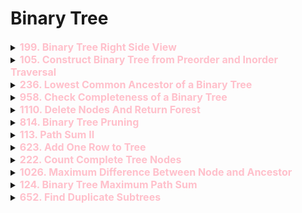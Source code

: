 # Binary Tree

<details id="199. Binary Tree Right Side View">
<summary> 
<span style="color:pink;font-size:16px;font-weight:bold">199. Binary Tree Right Side View
</span>
</summary>

```java
    public List<Integer> rightSideView(TreeNode root) {
        List<Integer> rsv=new ArrayList<>();
        Queue<TreeNode> queue=new LinkedList<>();
        queue.offer(root);
        while(!queue.isEmpty()){
            int size=queue.size();
            for(int i=0;i<size;i++){
                TreeNode node=queue.poll();
                if(node!=null){
                    if(node.left !=null) queue.add(node.left);
                    if(node.right !=null) queue.add(node.right);
                    if(i == size-1){
                        rsv.add(node.val);
                    }
                }
            }
        }
        return rsv;
    }
```
</details>

<details id="105. Construct Binary Tree from Preorder and Inorder Traversal">
<summary> 
<span style="color:pink;font-size:16px;font-weight:bold">105. Construct Binary Tree from Preorder and Inorder Traversal
</span>
</summary>

```java
class Solution {
    int i=0;
    public TreeNode buildTree(int[] preorder, int[] inorder) {
        int n= preorder.length-1;
        return makeTreeRecursively(preorder, inorder, 0,n);
    }
    private TreeNode makeTreeRecursively(int[] preorder, int[] inorder,  int l, int r){
        if(l>r)return null;
        int rootVal=preorder[i];
        int rootIndex=l;
        for(int idx=l;idx<=r;idx++){
            if(inorder[idx]==rootVal){
                rootIndex=idx;break;
            }
        }
        TreeNode root=new TreeNode(rootVal);
        i++;
        root.left= makeTreeRecursively( preorder, inorder,l , rootIndex-1);
        root.right= makeTreeRecursively( preorder, inorder, rootIndex+1, r);
        return root;
    }
}

// Optimization using Map

class Solution {
    int i=0;
    public TreeNode buildTree(int[] preorder, int[] inorder) {
        int n= preorder.length-1;
        Map<Integer,Integer> map=new HashMap<>();
        for(int i=0;i<inorder.length;i++)map.put(inorder[i], i);
        return makeTreeRecursively(preorder, inorder,map, 0,n);
    }
    private TreeNode makeTreeRecursively(int[] preorder, int[] inorder,Map<Integer,Integer> map,  int l, int r){
        if(l>r)return null;
        int rootVal=preorder[i];
        int rootIndex=map.get(rootVal);
        
        TreeNode root=new TreeNode(rootVal);
        i++;
        root.left= makeTreeRecursively( preorder, inorder,map,l , rootIndex-1);
        root.right= makeTreeRecursively( preorder, inorder,map, rootIndex+1, r);
        return root;
    }
}
```
</details>

<details id="236. Lowest Common Ancestor of a Binary Tree">
<summary> 
<span style="color:pink;font-size:16px;font-weight:bold">236. Lowest Common Ancestor of a Binary Tree
</span>
</summary>

```java
class Solution {
    public TreeNode lowestCommonAncestor(TreeNode root, TreeNode p, TreeNode q) {
        if(root == null)return null;
        if(root.val == p.val || root.val == q.val){
            return root;
        }
        TreeNode left=lowestCommonAncestor(root.left, p,q);
        TreeNode right=lowestCommonAncestor(root.right, p,q);

        if(left!=null && right!=null)return root;
        if(left==null)return right;
        if(right==null)return left;
        return null;
    }
}
```
</details>

<details id="958. Check Completeness of a Binary Tree">
<summary> 
<span style="color:pink;font-size:16px;font-weight:bold">958. Check Completeness of a Binary Tree
</span>
</summary>

```java
class Solution {
    public boolean isCompleteTree(TreeNode root) {
        Queue<TreeNode> q=new LinkedList<>();
        if(root==null)return true;
        q.offer(root);
        while(!q.isEmpty()){
                TreeNode node=q.poll();
                if(node != null )q.offer(node.left);
                if(node != null )q.offer(node.right);
                if(node==null){
                    while(!q.isEmpty()){
                        if(q.poll()!=null)return false;
                    }
                }
            }
    return true;
    }
}
```

</details>

<details id="1110. Delete Nodes And Return Forest">
<summary> 
<span style="color:pink;font-size:16px;font-weight:bold">1110. Delete Nodes And Return Forest
</span>
</summary>

```java
class Solution {
    public List<TreeNode> delNodes(TreeNode root, int[] to_delete) {
        List<TreeNode> ans=new ArrayList<>();
        Set<Integer> set=new HashSet<>();

        for(int i:to_delete)set.add(i);
        bottomUpDelete(ans, set, root);
        if(!set.contains(root.val))ans.add(root);
        return ans;
    }
    private TreeNode bottomUpDelete(List<TreeNode> ans,  Set<Integer> set, TreeNode root){
        if(root==null) return null;
        root.left=bottomUpDelete(ans, set, root.left);
        root.right=bottomUpDelete(ans, set, root.right);
        if(set.contains(root.val)){
            if(root.left!=null)ans.add(root.left);
            if(root.right!=null)ans.add(root.right);
            return null;
        }
        return root;
    }
}
```

</details>

<details id="814. Binary Tree Pruning">
<summary> 
<span style="color:pink;font-size:16px;font-weight:bold">814. Binary Tree Pruning
</span>
</summary>

```java
class Solution {
    public TreeNode pruneTree(TreeNode root) {
        if(root==null)return null;

        root.left=pruneTree(root.left);
        root.right=pruneTree(root.right);

        if(root.left==null && root.right==null && root.val == 0){
            return null;
        }
        return root;
    }
}
```

</details>


<details id="113. Path Sum II">
<summary> 
<span style="color:pink;font-size:16px;font-weight:bold">113. Path Sum II
</span>
</summary>

```java
class Solution {
    public List<List<Integer>> pathSum(TreeNode root, int targetSum) {
        List<List<Integer>> ans=new ArrayList<>();
        if(root==null)return ans;
        dfs(root, targetSum, ans, new ArrayList<Integer>());
        return ans;
    }
    public void dfs(TreeNode root, int target, List<List<Integer>> ans, List<Integer> sub){
        if(root.left==null && root.right==null && target==root.val){
            sub.add(root.val);
            ans.add(new ArrayList<>(sub));
            sub.remove(sub.size()-1);
            return;
        }
        sub.add(root.val);
        if(root.left!=null)dfs(root.left, target-root.val, ans, sub);
        if(root.right!=null)dfs(root.right, target-root.val, ans, sub);
        sub.remove(sub.size()-1);
    }
}
```

</details>



<details id="623. Add One Row to Tree">
<summary> 
<span style="color:pink;font-size:16px;font-weight:bold">623. Add One Row to Tree
</span>
</summary>

```java
class Solution {
    public TreeNode addOneRow(TreeNode root, int val, int depth) {
        if(depth ==1){
            TreeNode newRoot=new TreeNode(val);
            newRoot.left=root;
            return newRoot;
        }
        int curr=1;
        return add(root, val, depth, curr); 
    }
    private TreeNode add(TreeNode root, int val, int depth, int curr){
        if(root==null)return null;
        
        if(curr == depth-1){
            TreeNode templ=root.left;
            TreeNode tempr=root.right;

            root.left=new TreeNode(val);
            root.right=new TreeNode(val);

            root.left.left=templ;
            root.right.right=tempr;
            return root;
        }
        root.left=add(root.left,val,depth, curr+1);
        root.right=add(root.right,val,depth, curr+1);

        return root;
    }
}
```
</details>


<details id="222. Count Complete Tree Nodes">
<summary> 
<span style="color:pink;font-size:16px;font-weight:bold">222. Count Complete Tree Nodes
</span>
</summary>

```java
class Solution {
    private int leftHeight(TreeNode root){
        if(root == null)return 0;
        int height=0;
        while(root!=null){
            height++;
            root=root.left;
        }
        return height;
    } 
    private int rightHeight(TreeNode root){
        if(root == null)return 0;
        int height=0;
        while(root!=null){
            height++;
            root=root.right;
        }
        return height;
    } 
    public int countNodes(TreeNode root) {
        if(root == null)return 0;

        int left=leftHeight(root);
        int right=rightHeight(root);

        if(left == right)return  (int)Math.pow(2,left)-1;

        return countNodes(root.left) +  countNodes(root.right) + 1;
    }
}
```
</details>




<details id="1026. Maximum Difference Between Node and Ancestor">
<summary> 
<span style="color:pink;font-size:16px;font-weight:bold">1026. Maximum Difference Between Node and Ancestor
</span>
</summary>

```java
class Solution {
    public int maxAncestorDiff(TreeNode root) {
        return dfs(root, Integer.MAX_VALUE, Integer.MIN_VALUE);
    }
    private int dfs(TreeNode root, int min,int max){
        if(root ==null)return Math.abs(min-max);
        int minimum=Math.min(min, root.val);
        int maximum=Math.max(max, root.val);
        return Math.max(dfs(root.left, minimum, maximum), dfs(root.right, minimum, maximum));
    }
}class Solution {
    public int maxAncestorDiff(TreeNode root) {
        return dfs(root, Integer.MAX_VALUE, Integer.MIN_VALUE);
    }
    private int dfs(TreeNode root, int min,int max){
        if(root ==null)return Math.abs(min-max);
        int minimum=Math.min(min, root.val);
        int maximum=Math.max(max, root.val);
        return Math.max(dfs(root.left, minimum, maximum), dfs(root.right, minimum, maximum));
    }
}
```
</details>




<details id="124. Binary Tree Maximum Path Sum">
<summary> 
<span style="color:pink;font-size:16px;font-weight:bold">124. Binary Tree Maximum Path Sum
</span>
</summary>

```java
class Solution {
    int maxSum=Integer.MIN_VALUE;
    private int dfs(TreeNode root) {
        if(root==null)return 0;

        int left=dfs(root.left);
        int right=dfs(root.right);

        // we found a path
        maxSum=Math.max(maxSum, left+right+root.val);
        // take left and root and return that 
        maxSum=Math.max(maxSum, left+root.val);
        // take right and root and return that 
        maxSum=Math.max(maxSum, right+root.val);
        // just take root and return that
        maxSum=Math.max(maxSum, root.val);
        return Math.max(root.val, Math.max(right + root.val, left+root.val));
    }
    public int maxPathSum(TreeNode root) {
        dfs(root);
        return maxSum;
    }
}
```
</details>




<details id="652. Find Duplicate Subtrees">
<summary> 
<span style="color:pink;font-size:16px;font-weight:bold">652. Find Duplicate Subtrees
</span>
</summary>

```java
class Solution {
    public String dfs(TreeNode root,  HashMap<String,Integer> hm, List<TreeNode> ans) {
        if(root==null)return "NULL";
        String str=root.val+","+dfs(root.left,hm,ans)+","+dfs(root.right,hm,ans);
        if(hm.containsKey(str) && hm.get(str)==1){
            ans.add(root);
        }
        hm.put(str,hm.getOrDefault(str,0)+1);
        return str;
    }
    public List<TreeNode> findDuplicateSubtrees(TreeNode root) {
        HashMap<String,Integer> hm=new HashMap<>();
        List<TreeNode> ans=new ArrayList<>();
        dfs(root,hm,ans);
        return ans;
    }
}
```
</details>


<!-- 

<details id="236. Lowest Common Ancestor of a Binary Tree">
<summary> 
<span style="color:pink;font-size:16px;font-weight:bold">236. Lowest Common Ancestor of a Binary Tree
</span>
</summary>

```java
```
</details>






<details id="236. Lowest Common Ancestor of a Binary Tree">
<summary> 
<span style="color:pink;font-size:16px;font-weight:bold">236. Lowest Common Ancestor of a Binary Tree
</span>
</summary>

```java
```
</details>





<details id="236. Lowest Common Ancestor of a Binary Tree">
<summary> 
<span style="color:pink;font-size:16px;font-weight:bold">236. Lowest Common Ancestor of a Binary Tree
</span>
</summary>

```java
```
</details>




<details id="236. Lowest Common Ancestor of a Binary Tree">
<summary> 
<span style="color:pink;font-size:16px;font-weight:bold">236. Lowest Common Ancestor of a Binary Tree
</span>
</summary>

```java
```
</details>






<details id="236. Lowest Common Ancestor of a Binary Tree">
<summary> 
<span style="color:pink;font-size:16px;font-weight:bold">236. Lowest Common Ancestor of a Binary Tree
</span>
</summary>

```java
```
</details>



<details id="236. Lowest Common Ancestor of a Binary Tree">
<summary> 
<span style="color:pink;font-size:16px;font-weight:bold">236. Lowest Common Ancestor of a Binary Tree
</span>
</summary>

```java
```
</details>




<details id="236. Lowest Common Ancestor of a Binary Tree">
<summary> 
<span style="color:pink;font-size:16px;font-weight:bold">236. Lowest Common Ancestor of a Binary Tree
</span>
</summary>

```java
```
</details>






<details id="236. Lowest Common Ancestor of a Binary Tree">
<summary> 
<span style="color:pink;font-size:16px;font-weight:bold">236. Lowest Common Ancestor of a Binary Tree
</span>
</summary>

```java
```
</details>



<details id="236. Lowest Common Ancestor of a Binary Tree">
<summary> 
<span style="color:pink;font-size:16px;font-weight:bold">236. Lowest Common Ancestor of a Binary Tree
</span>
</summary>

```java
```
</details>




<details id="236. Lowest Common Ancestor of a Binary Tree">
<summary> 
<span style="color:pink;font-size:16px;font-weight:bold">236. Lowest Common Ancestor of a Binary Tree
</span>
</summary>

```java
```
</details>






<details id="236. Lowest Common Ancestor of a Binary Tree">
<summary> 
<span style="color:pink;font-size:16px;font-weight:bold">236. Lowest Common Ancestor of a Binary Tree
</span>
</summary>

```java
```
</details>



<details id="236. Lowest Common Ancestor of a Binary Tree">
<summary> 
<span style="color:pink;font-size:16px;font-weight:bold">236. Lowest Common Ancestor of a Binary Tree
</span>
</summary>

```java
```
</details>




<details id="236. Lowest Common Ancestor of a Binary Tree">
<summary> 
<span style="color:pink;font-size:16px;font-weight:bold">236. Lowest Common Ancestor of a Binary Tree
</span>
</summary>

```java
```
</details>






<details id="236. Lowest Common Ancestor of a Binary Tree">
<summary> 
<span style="color:pink;font-size:16px;font-weight:bold">236. Lowest Common Ancestor of a Binary Tree
</span>
</summary>

```java
```
</details>



<details id="236. Lowest Common Ancestor of a Binary Tree">
<summary> 
<span style="color:pink;font-size:16px;font-weight:bold">236. Lowest Common Ancestor of a Binary Tree
</span>
</summary>

```java
```
</details>




<details id="236. Lowest Common Ancestor of a Binary Tree">
<summary> 
<span style="color:pink;font-size:16px;font-weight:bold">236. Lowest Common Ancestor of a Binary Tree
</span>
</summary>

```java
```
</details>






<details id="236. Lowest Common Ancestor of a Binary Tree">
<summary> 
<span style="color:pink;font-size:16px;font-weight:bold">236. Lowest Common Ancestor of a Binary Tree
</span>
</summary>

```java
```
</details> -->